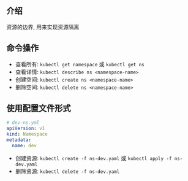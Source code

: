 ## 介绍

资源的边界, 用来实现资源隔离



## 命令操作

- 查看所有: `kubectl get namespace` 或 `kubectl get ns`
- 查看详情: `kubectl describe ns <namespace-name>`
- 创建空间: `kubectl create ns <namespace-name>`
- 删除空间: `kubectl delete ns <namespace-name>`



## 使用配置文件形式

```yaml
# dev-ns.yml
apiVersion: v1
kind: Namespace
metadata:
  name: dev
```

- 创建资源: `kubectl create -f ns-dev.yaml` 或 `kubectl apply -f ns-dev.yaml `
- 删除资源: `kubectl delete -f ns-dev.yaml`

